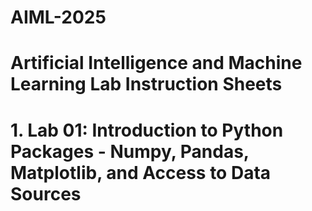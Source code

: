 # AIML-2025
# Artificial Intelligence and Machine Learning Lab Instruction Sheets
# 1. Lab 01: Introduction to Python Packages - Numpy, Pandas, Matplotlib, and Access to Data Sources
